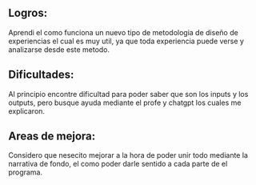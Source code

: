 ## Logros:
Aprendi el como funciona un nuevo tipo de metodologia de diseño de experiencias el cual es muy util, ya que toda experiencia puede verse y analizarse desde este metodo.

## Dificultades:
Al principio encontre dificultad para poder saber que son los inputs y los outputs, pero busque ayuda mediante el profe y chatgpt los cuales me explicaron.

## Areas de mejora:
Considero que nesecito mejorar a la hora de poder unir todo mediante la narrativa de fondo, el como poder darle sentido a cada parte de el programa.
